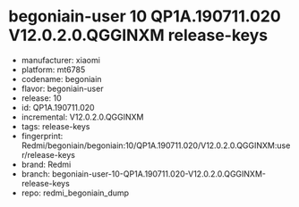 # begoniain-user 10 QP1A.190711.020 V12.0.2.0.QGGINXM release-keys
- manufacturer: xiaomi
- platform: mt6785
- codename: begoniain
- flavor: begoniain-user
- release: 10
- id: QP1A.190711.020
- incremental: V12.0.2.0.QGGINXM
- tags: release-keys
- fingerprint: Redmi/begoniain/begoniain:10/QP1A.190711.020/V12.0.2.0.QGGINXM:user/release-keys
- brand: Redmi
- branch: begoniain-user-10-QP1A.190711.020-V12.0.2.0.QGGINXM-release-keys
- repo: redmi_begoniain_dump
